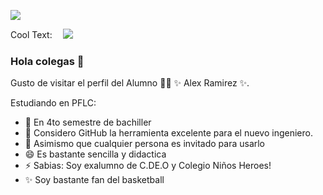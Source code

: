 ![](https://user-images.githubusercontent.com/99903756/154788395-32b42bd7-9d8c-428f-9b05-1cddc56ab192.png)

<a href="http://cooltext.com" target="_top"><img src="https://cooltext.com/images/ct_pixel.gif" width="80" height="15" alt="Cool Text: Logo and Graphics Generator" border="0" /></a>
![](IMAGEN2.PNG)

### Hola colegas 👋

Gusto de visitar el perfil del Alumno 👨‍🏫 ✨ Alex Ramirez ✨.

Estudiando en PFLC:

- 🔭 En 4to semestre de bachiller 
- 🤔 Considero GitHub la herramienta excelente para el nuevo ingeniero.
- 💬 Asimismo que cualquier persona es invitado para usarlo 
- 😄 Es bastante sencilla y didactica
- ⚡ Sabias: Soy exalumno de C.DE.O y Colegio Niños Heroes!
- ✨ Soy bastante fan del basketball

